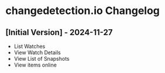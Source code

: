 # changedetection.io Changelog

## [Initial Version] - 2024-11-27

- List Watches
- View Watch Details
- View List of Snapshots
- View items online